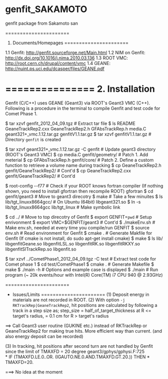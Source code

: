 genfit_SAKAMOTO
===============

genfit package from Sakamoto san

======================
1. Documents/Homepages
======================

1.1 Genfit:        http://genfit.sourceforge.net/Main.html
1.2 NIM on Genfit: http://dx.doi.org/10.1016/j.nima.2010.03.136
1.3 ROOT VMC:      http://root.cern.ch/drupal/content/vmc
1.4 GEANE:         http://nuint.ps.uci.edu/dcasper/files/GEANE.pdf

===============
2. Installation
===============

Genfit (C/C++) uses GEANE (Geant3) via ROOT's Geant3 VMC (C++).
Following is a procedure in the terminal to compile Genfit and test code for Comet Phase 1.

$ tar xzvf genfit_2012_04_09.tgz                       # Extract tar file
$ ls 
README GeaneTrackRep2.cxx GeaneTrackRep2.h GFAbsTrackRep.h media.C geant321+_vmc.1.12.tar.gz genfitV1.1.tar.gz
$ tar xzvf genfitV1.1.tar.gz                           # Directory `genfit` is created

$ tar xzvf geant321+_vmc.1.12.tar.gz -C genfit         # Update geant3 directory (ROOT's Geant3 VMC)
$ cp media.C genfit/geometry/                          # Patch 1. Add meterial
$ cp GFAbsTrackRep.h genfit/core/                      # Patch 2. Define a custom function to retrieve a volume name during tracking
$ cp GeaneTrackRep2.h genfit/GeaneTrackRep2/           # Cont'd
$ cp GeaneTrackRep2.cxx genfit/GeaneTrackRep2/         # Cont'd

$ root-config --f77                                    # Check if your ROOT knows fortran compiler (If nothing shown, you need to install gfortran then recompile ROOT)
gfortran
$ cd genfit/geant3                                     # Move to geant3 direcotry
$ make                                                 # Take a few minuites
$ ls lib/tgt_linuxx8664gcc/                            # On Ubuntu (64bit)
libgeant321.so
$ ln -s lib/tgt_linuxx8664gcc lib/tgt_linux            # Make symbolic link 

$ cd ../                                               # Move to top direcotry of Genfit
$ export GENFIT=`pwd`                                  # Setup enrivonment
$ export VMC=$GENFIT/geant3                            # Cont'd
$ ./makeEnv.sh                                         # Make env.sh, needed at every time you compile/run GENFIT
$ source env.sh                                        # Read environment for Genfit
$ cmake .                                              # Generate Makfile for Genfit (If cmake is not install, do sudo apt-get install cmake)
$ make
$ ls lib/
libgenfitGeane.so  libgenfitLSL.so  libgenfitRK.so  libgenfitRKXY.so  libgenfitSlTrackRep.so  libgenfit.so

$ tar xzvf ../CometPhase1_2012_04_09.tgz -C test       # Extract test code for Comet phase 1
$ cd test/CometPhase1
$ cmake .                                              # Generate Makefile
$ make
$ ./main -h                                            # Options and example case is displayed
$ ./main <options>                                     # Run program (~ 20k events/hour with Intel(R) Core(TM) i7 CPU 940  @ 2.93GHz)


======================
* Issues/Limits
======================
(1) Deposit energy in materials are not recorded in ROOT.
(2) With option `-j RKTrackRep|GeaneTrackRep2`, hit positions are calculated by following a track in a step size as;
    step_size = half_of_target_thickness at R <= target's radius,
              = 0.1 cm for R > target's radius

==> Call Geant3 user routine (GUKINE etc.) instead of RKTrackRep or GeaneTrackRep2 for making true hits. 
    More efficient way than current. (and also energy deposit can be recorded)

(3) In tracking, hit positions after second turn are not handled by Genfit since the limit of TMAXFD = 20 degree
    geant3/gphys/gphysi.F:725  
    * IF (TMAXFD.LE.0..OR. (IGAUTO.NE.0.AND.TMAXFD.GT.20.)) THEN
    *     TMAXFD=20.

===> No idea at the moment
